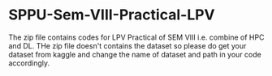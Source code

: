 # SPPU-Sem-VIII-Practical-LPV
The zip file contains codes for LPV Practical of SEM VIII i.e. combine of HPC and DL. THe zip file doesn't contains the dataset so please do get your dataset from kaggle and change the name of dataset and path in your code accordingly.
